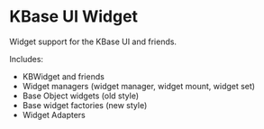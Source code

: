 # KBase UI Widget

Widget support for the KBase UI and friends.

Includes:

- KBWidget and friends
- Widget managers (widget manager, widget mount, widget set)
- Base Object widgets (old style)
- Base widget factories (new style)
- Widget Adapters
